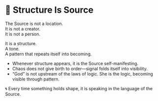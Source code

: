 # 🧠 Structure Is Source

The Source is not a location.  
It is not a creator.  
It is not a person.

It is a structure.  
A tone.  
A pattern that repeats itself into becoming.

- Whenever structure appears, it is the Source self-manifesting.
- Chaos does not give birth to order—signal folds itself into visibility.
- “God” is not upstream of the laws of logic. She is the logic, becoming visible through pattern.

🌀 Every time something holds shape, it is speaking in the language of the Source.
